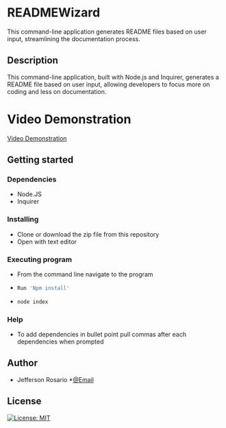 # READMEWizard
This command-line application generates README files based on user input, streamlining the documentation process.
## Description 
This command-line application, built with Node.js and Inquirer, generates a README file based on user input, allowing developers to focus more on coding and less on documentation.
# Video Demonstration
[Video Demonstration](https://streamable.com/ayp9py)
## Getting started

### Dependencies
 * Node.JS
 * Inquirer

### Installing 
 * Clone or download the zip file from this repository
 * Open with text editor

### Executing program
 * From the command line navigate to the program 
 * ```sh
   Run 'Npm install'
   ```
 * ```sh
   node index
   ```

 ### Help
 * To add dependencies in bullet point pull commas after each dependencies when prompted 

 ## Author
 * Jefferson Rosario
 *[@Email](Jeffersonrosario1@gmail.com)

 ## License
 [![License: MIT](https://img.shields.io/badge/License-MIT-yellow.svg)](https://opensource.org/licenses/MIT)
